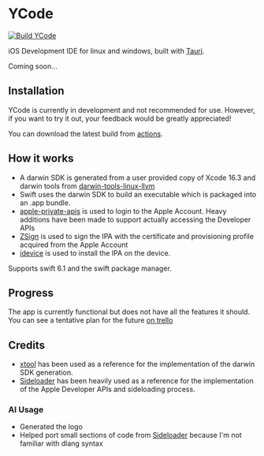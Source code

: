 # YCode

[![Build YCode](https://github.com/nab138/YCode/actions/workflows/build.yml/badge.svg)](https://github.com/nab138/YCode/actions/workflows/build.yml)

iOS Development IDE for linux and windows, built with [Tauri](https://tauri.app/).

Coming soon...

## Installation

YCode is currently in development and not recommended for use. However, if you want to try it out, your feedback would be greatly appreciated!

You can download the latest build from [actions](https://github.com/nab138/YCode/actions/workflows/build.yml).

## How it works

- A darwin SDK is generated from a user provided copy of Xcode 16.3 and darwin tools from [darwin-tools-linux-llvm](https://github.com/xtool-org/darwin-tools-linux-llvm)
- Swift uses the darwin SDK to build an executable which is packaged into an .app bundle.
- [apple-private-apis](https://github.com/SideStore/apple-private-apis) is used to login to the Apple Account. Heavy additions have been made to support actually accessing the Developer APIs
- [ZSign](https://github.com/zhlynn/zsign) is used to sign the IPA with the certificate and provisioning profile acquired from the Apple Account
- [idevice](https://github.com/jkcoxson/idevice) is used to install the IPA on the device.

Supports swift 6.1 and the swift package manager.

## Progress

The app is currently functional but does not have all the features it should. You can see a tentative plan for the future [on trello](https://trello.com/b/QYQFfOvm/ycode)

## Credits

- [xtool](https://xtool.sh) has been used as a reference for the implementation of the darwin SDK generation.
- [Sideloader](https://github.com/Dadoum/Sideloader) has been heavily used as a reference for the implementation of the Apple Developer APIs and sideloading process.

### AI Usage

- Generated the logo
- Helped port small sections of code from [Sideloader](https://github.com/Dadoum/Sideloader) because I'm not familiar with dlang syntax